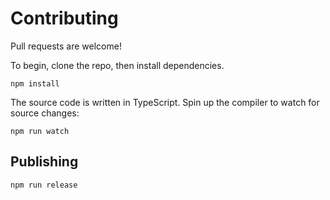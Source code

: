 # Contributing

Pull requests are welcome!

To begin, clone the repo, then install dependencies.

```
npm install
```

The source code is written in TypeScript. Spin up the compiler to watch for source changes:

```
npm run watch
```

## Publishing

```
npm run release
```
